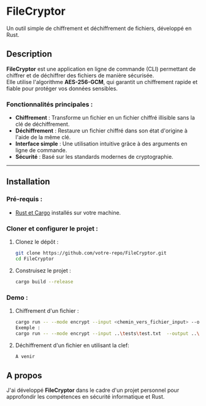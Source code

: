 # **FileCryptor**  
Un outil simple de chiffrement et déchiffrement de fichiers, développé en Rust.

## **Description**  
**FileCryptor** est une application en ligne de commande (CLI) permettant de chiffrer et de déchiffrer des fichiers de manière sécurisée.  
Elle utilise l'algorithme **AES-256-GCM**, qui garantit un chiffrement rapide et fiable pour protéger vos données sensibles.  

### **Fonctionnalités principales** :
- **Chiffrement** : Transforme un fichier en un fichier chiffré illisible sans la clé de déchiffrement.
- **Déchiffrement** : Restaure un fichier chiffré dans son état d'origine à l'aide de la même clé.
- **Interface simple** : Une utilisation intuitive grâce à des arguments en ligne de commande.
- **Sécurité** : Basé sur les standards modernes de cryptographie.

---

## **Installation**

### **Pré-requis** :
- [Rust et Cargo](https://www.rust-lang.org/tools/install) installés sur votre machine.

### **Cloner et configurer le projet** :
1. Clonez le dépôt :  
   ```bash
   git clone https://github.com/votre-repo/FileCryptor.git
   cd FileCryptor
2. Construisez le projet :
    ```bash
    cargo build --release
### **Demo** :
1. Chiffrement d'un fichier :  
   ```bash
   cargo run -- --mode encrypt --input <chemin_vers_fichier_input> --output <chemin_vers_fichier_output> --key <clé_de_chiffrement>
   Exemple :
   cargo run -- --mode encrypt --input ..\tests\test.txt  --output ..\tests\test_encr.txt --key maSuperclefde16c

2. Déchiffrement d'un fichier en utilisant la clef:
    ```bash
    A venir 
    
## **A propos**
J'ai développé **FileCryptor** dans le cadre d'un projet personnel pour approfondir les compétences en sécurité informatique et Rust.